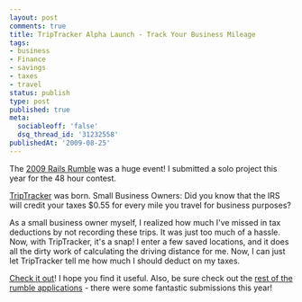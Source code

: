 ```yaml
---
layout: post
comments: true
title: TripTracker Alpha Launch - Track Your Business Mileage
tags:
- business
- Finance
- savings
- taxes
- travel
status: publish
type: post
published: true
meta:
  sociableoff: 'false'
  dsq_thread_id: '31232558'
publishedAt: '2009-08-25'
---
```


The [2009 Rails Rumble](https://www.railsrumble.com) was a huge event! I submitted a solo project this year for the 48 hour contest.

[TripTracker](https://www.triptrackerapp.com) was born. Small Business Owners: Did you know that the IRS will credit your taxes $0.55 for every mile you travel for business purposes?

As a small business owner myself, I realized how much I've missed in tax deductions by not recording these trips. It was just too much of a hassle. Now, with TripTracker, it's a snap! I enter a few saved locations, and it does all the dirty work of calculating the driving distance for me. Now, I can just let TripTracker tell me how much I should deduct on my taxes.

[Check it out](https://www.triptrackerapp.com)! I hope you find it useful. Also, be sure check out the [rest of the rumble applications](https://r09.railsrumble.com/teams) - there were some fantastic submissions this year!
